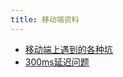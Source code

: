 ```yaml
---
title: 移动端资料
---
```



- [移动端上遇到的各种坑](https://github.com/RubyLouvre/mobileHack)
- [300ms延迟问题](http://www.cnblogs.com/vanstrict/p/5700957.html)